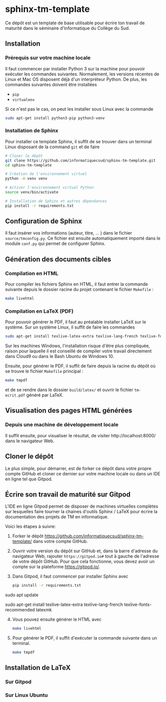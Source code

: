# sphinx-tm-template

Ce dépôt est un template de base utilisable pour écrire ton travail de maturité
dans le séminaire d'informatique du Collège du Sud.

## Installation

### Prérequis sur votre machine locale

Il faut commencer par installer Python 3 sur la machine pour pouvoir exécuter
les commandes suivantes. Normalement, les versions récentes de Linux et Mac OS
disposent déjà d'un interpréteur Python. De plus, les commandes suivantes
doivent être installées

- `pip`
- `virtualenv`

Si ce n'est pas le cas, on peut les installer sous Linux avec la commande

```bash
sudo apt-get install python3-pip python3-venv
```

### Installation de Sphinx

Pour installer ce template Sphinx, il suffit de se trouver dans un terminal Linux disposant de la command `git` et de faire

```bash
# Cloner le dépôt
git clone https://github.com/informatiquecsud/sphinx-tm-template.git
cd sphinx-tm-template

# Création de l'environnement virtuel
python -m venv venv

# Activer l'environnement virtual Python
source venv/bin/activate

# Installation de Sphinx et autres dépendances
pip install -r requirements.txt
```

## Configuration de Sphinx

Il faut insérer vos informations (auteur, titre, ... ) dans le fichier
`source/tmconfig.py`. Ce fichier est ensuite automatiquement importé dans le module `conf.py` qui permet de configurer Sphinx.

## Génération des documents cibles

### Compilation en HTML

Pour compiler les fichiers Sphinx en HTML, il faut entrer la commande suivante depuis le dossier racine du projet contenant le fichier `Makefile` :

```bash
make livehtml
```

### Compilation en LaTeX (PDF)

Pour pouvoir générer le PDF, il faut au préalable installer LaTeX sur le système. Sur un système Linux, il suffit de faire les commandes

```bash
sudo apt-get install texlive-latex-extra texlive-lang-french texlive-fonts-recommended latexmk
```

Sur les machines Windows, l'installation risque d'être plus compliquée, raison pour laquelle il est conseillé de compiler votre travail directement dans Cloud9 ou dans le Bash Ubuntu de Windows 10.

Ensuite, pour générer le PDF, il suffit de faire depuis la racine du dépôt où se trouve le fichier `Makefile` principal :

```bash
make tmpdf
```

et de se rendre dans le dossier `build/latex/` et ouvrir le fichier `tm-ecrit.pdf` généré par LaTeX.

## Visualisation des pages HTML générées

### Depuis une machine de développement locale

Il suffit ensuite, pour visualiser le résultat, de visiter http://localhost:8000/ dans le navigateur Web.

## Cloner le dépôt

Le plus simple, pour démarrer, est de forker ce dépôt dans votre propre compte
GitHub et cloner ce dernier sur votre machine locale ou dans un IDE en ligne tel
que Gitpod.

## Écrire son travail de maturité sur Gitpod

L'IDE en ligne Gitpod permet de disposer de machines virtuelles complètes sur
lesquelles faire tourner la chaines d'outils Sphinx / LaTeX pour écrire la
documentation des projets de TM en informatique.

Voici les étapes à suivre:

1. Forker le dépôt https://github.com/informatiquecsud/sphinx-tm-template/ dans
   votre compte GitHub.

2. Ouvrir votre version du dépôt sur GitHub et, dans la barre d'adresse du
   navigateur Web, rajouter `https://gitpod.io#` tout à gauche de l'adresse de
   votre dépôt GitHub. Pour que cela fonctionne, vous devez avoir un compte sur
   la plateforme https://gitpod.io/.

3. Dans Gitpod, il faut commencer par installer Sphinx avec

   ```bash
   pip install -r requirements.txt
   ```

sudo apt update

sudo apt-get install texlive-latex-extra texlive-lang-french texlive-fonts-recommended latexmk

4. Vous pouvez ensuite générer le HTML avec

   ```bash
   make livehtml
   ```

5. Pour générer le PDF, il suffit d'exécuter la commande suivante dans un
   terminal.

   ```bash
   make tmpdf
   ```

## Installation de LaTeX

### Sur Gitpod

### Sur Linux Ubuntu
